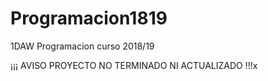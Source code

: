 # Programacion1819
1DAW Programacion curso 2018/19


¡¡¡ AVISO PROYECTO NO TERMINADO NI ACTUALIZADO !!!x
